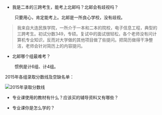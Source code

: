 * 我是二本的三跨考生，能考上北邮吗？北邮会有歧视吗？

&nbsp;&nbsp;&nbsp;&nbsp;&nbsp;&nbsp;&nbsp;&nbsp;只要用心，肯定能考上。北邮是一所良心学校，没有歧视。

> <p font-color:blue>我来自大连民族学院，一所介于一本和二本的院校，电子信息工程，典型的三跨考生。初试分数349，专硕。复试中的面试很轻松，各个老师没有问计算机专业知识，反而对大学做的其他项目做了些提问。把简历做得干净整洁，老师会针对简历上的内容提问。</p>

* 北邮哪个组最难考？

&nbsp;&nbsp;&nbsp;&nbsp;&nbsp;&nbsp;&nbsp;&nbsp;惯例是计6组、计4组。

2015年各组录取分数线及空缺名单：

![2015年录取分数线]()

* 专业课使用的教材有什么？应该买的辅导资料又有哪些？

* 专业课你是怎么学的？


